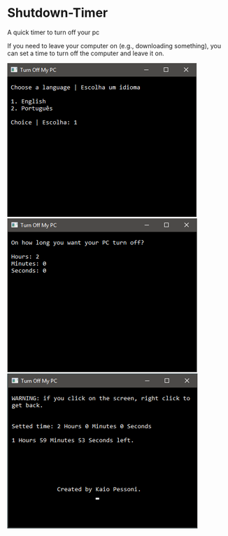 # Shutdown-Timer

A quick timer to turn off your pc

If you need to leave your computer on (e.g., downloading something), you can set a time to turn off the computer and leave it on.

![alt tag](https://github.com/kaiopessoni/Shutdown-Timer/blob/master/screenshot01.PNG)
![alt tag](https://github.com/kaiopessoni/Shutdown-Timer/blob/master/screenshot02.PNG)
![alt tag](https://github.com/kaiopessoni/Shutdown-Timer/blob/master/screenshot03.PNG)
